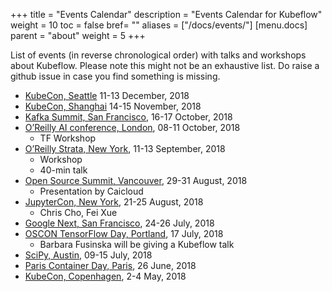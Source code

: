 +++
title = "Events Calendar"
description = "Events Calendar for Kubeflow"
weight = 10
toc = false
bref= ""
aliases = ["/docs/events/"]
[menu.docs]
  parent = "about"
  weight = 5
+++

List of events (in reverse chronological order) with talks and workshops about Kubeflow.
Please note this might not be an exhaustive list. Do raise a github issue in case
you find something is missing.

* [KubeCon, Seattle](https://events.linuxfoundation.org/events/kubecon-cloudnativecon-north-america-2018/) 11-13 December, 2018
* [KubeCon, Shanghai](https://www.lfasiallc.com/events/kubecon-cloudnativecon-china-2018/) 14-15 November, 2018
* [Kafka Summit, San Francisco](https://kafka-summit.org/), 16-17 October, 2018
* [O’Reilly AI conference, London](https://conferences.oreilly.com/artificial-intelligence/ai-eu), 08-11 October, 2018
  - TF Workshop
* [O’Reilly Strata, New York](https://conferences.oreilly.com/strata/strata-ny), 11-13 September, 2018
  - Workshop
  - 40-min talk
* [Open Source Summit, Vancouver](https://events.linuxfoundation.org/events/open-source-summit-north-america-2018/), 29-31 August, 2018
  - Presentation by Caicloud
* [JupyterCon, New York](https://conferences.oreilly.com/jupyter/jup-ny), 21-25 August, 2018
  - Chris Cho, Fei Xue
* [Google Next, San Francisco](https://cloud.withgoogle.com/next18/sf/), 24-26 July, 2018
* [OSCON TensorFlow Day, Portland](https://conferences.oreilly.com/oscon/oscon-or/public/schedule/detail/70899), 17 July, 2018
  - Barbara Fusinska will be giving a Kubeflow talk
* [SciPy, Austin](https://scipy2018.scipy.org/ehome/index.php?eventid=299527&), 09-15 July, 2018
* [Paris Container Day, Paris](https://www.nginx.com/resources/events/paris-container-day/), 26 June, 2018
* [KubeCon, Copenhagen](https://events.linuxfoundation.org/events/kubecon-cloudnativecon-europe-2018/), 2-4 May, 2018
